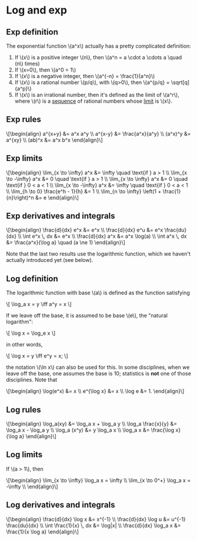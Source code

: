 # Log and exp

## Exp definition

The exponential function \\(a^x\\) actually has a pretty complicated definition:

1. If \\(x\\) is a positive integer \\(n\\), then \\(a^n = a \cdot a \cdots a \quad (n\\) times)
2. If \\(x=0\\), then \\(a^0 = 1\\)
3. If \\(x\\) is a negative integer, then \\(a^{-n} = \frac{1}{a^n}\\)
4. If \\(x\\) is a rational number \\(p/q\\), with \\(q>0\\), then \\(a^{p/q} = \sqrt[q]{a^p}\\)
5. If \\(x\\) is an irrational number, then it's defined as the limit of \\(a^r\\), where \\(r\\) is a [sequence](sequence.md) of rational numbers whose [limit](limits.md) is \\(x\\).

## Exp rules

\\[\begin{align}
a^{x+y} &= a^x a^y \\\\
a^{x-y} &= \frac{a^x}{a^y} \\\\
(a^x)^y &= a^{xy} \\\\
(ab)^x &= a^x b^x
\end{align}\\]

## Exp limits

\\[\begin{align}
\lim_{x \to \infty} a^x &= \infty \quad \text{if } a > 1 \\\\
\lim_{x \to -\infty} a^x &= 0 \quad \text{if } a > 1 \\\\
\lim_{x \to \infty} a^x &= 0 \quad \text{if } 0 < a < 1 \\\\
\lim_{x \to -\infty} a^x &= \infty \quad \text{if } 0 < a < 1 \\\\
\lim_{h \to 0} \frac{e^h - 1}{h} &= 1 \\\\
\lim_{n \to \infty} \left(1 + \frac{1}{n}\right)^n &= e
\end{align}\\]

## Exp derivatives and integrals

\\[\begin{align}
\frac{d}{dx} e^x &= e^x \\\\
\frac{d}{dx} e^u &= e^x \frac{du}{dx} \\\\
\int e^x \\, dx &= e^x \\\\
\frac{d}{dx} a^x &= a^x \log(a) \\\\
\int a^x \\, dx &= \frac{a^x}{\log a} \quad (a \ne 1)
\end{align}\\]

Note that the last two results use the logarithmic function, which we haven't actually introduced yet (see below).

## Log definition

The logarithmic function with base \\(a\\) is defined as the function satisfying

\\[ \log_a x = y \iff a^y = x \\]

If we leave off the base, it is assumed to be base \\(e\\), the "natural logarithm":

\\[ \log x = \log_e x \\]

in other words,

\\[ \log x = y \iff e^y = x; \\]

the notation \\(\ln x\\) can also be used for this. In some disciplines, when we leave off the base, one assumes the base is 10; statistics is **not** one of those disciplines. Note that

\\[\begin{align}
\log(e^x) &= x \\\\
e^{\log x} &= x \\\\
\log e &= 1.
\end{align}\\]

## Log rules

\\[\begin{align}
\log_a(xy) &= \log_a x + \log_a y \\\\
\log_a \frac{x}{y} &= \log_a x - \log_a y \\\\
\log_a (x^y) &= y \log_a x \\\\
\log_a x &= \frac{\log x}{\log a}
\end{align}\\]

## Log limits

If \\(a > 1\\), then

\\[\begin{align}
\lim_{x \to \infty} \log_a x = \infty \\\\
\lim_{x \to 0^+} \log_a x = -\infty \\\\
\end{align}\\]

## Log derivatives and integrals

\\[\begin{align}
\frac{d}{dx} \log x &= x^{-1} \\\\
\frac{d}{dx} \log u &= u^{-1} \frac{du}{dx} \\\\
\int \frac{1}{x} \\, dx &= \log|x| \\\\
\frac{d}{dx} \log_a x &= \frac{1}{x \log a}
\end{align}\\]

